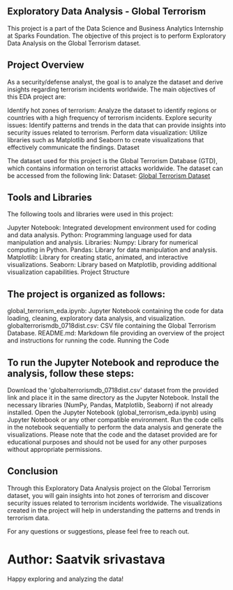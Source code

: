 ## Exploratory Data Analysis - Global Terrorism

This project is a part of the Data Science and Business Analytics Internship at Sparks Foundation. The objective of this project is to perform Exploratory Data Analysis on the Global Terrorism dataset.

## Project Overview

As a security/defense analyst, the goal is to analyze the dataset and derive insights regarding terrorism incidents worldwide. The main objectives of this EDA project are:

Identify hot zones of terrorism: Analyze the dataset to identify regions or countries with a high frequency of terrorism incidents.
Explore security issues: Identify patterns and trends in the data that can provide insights into security issues related to terrorism.
Perform data visualization: Utilize libraries such as Matplotlib and Seaborn to create visualizations that effectively communicate the findings.
Dataset

The dataset used for this project is the Global Terrorism Database (GTD), which contains information on terrorist attacks worldwide. The dataset can be accessed from the following link: Dataset: [Global Terrorism Dataset](https://bit.ly/2TK5Xn5)


## Tools and Libraries

The following tools and libraries were used in this project:

Jupyter Notebook: Integrated development environment used for coding and data analysis.
Python: Programming language used for data manipulation and analysis.
Libraries:
Numpy: Library for numerical computing in Python.
Pandas: Library for data manipulation and analysis.
Matplotlib: Library for creating static, animated, and interactive visualizations.
Seaborn: Library based on Matplotlib, providing additional visualization capabilities.
Project Structure

## The project is organized as follows:

global_terrorism_eda.ipynb: Jupyter Notebook containing the code for data loading, cleaning, exploratory data analysis, and visualization.
globalterrorismdb_0718dist.csv: CSV file containing the Global Terrorism Database.
README.md: Markdown file providing an overview of the project and instructions for running the code.
Running the Code

## To run the Jupyter Notebook and reproduce the analysis, follow these steps:

Download the 'globalterrorismdb_0718dist.csv' dataset from the provided link and place it in the same directory as the Jupyter Notebook.
Install the necessary libraries (NumPy, Pandas, Matplotlib, Seaborn) if not already installed.
Open the Jupyter Notebook (global_terrorism_eda.ipynb) using Jupyter Notebook or any other compatible environment.
Run the code cells in the notebook sequentially to perform the data analysis and generate the visualizations.
Please note that the code and the dataset provided are for educational purposes and should not be used for any other purposes without appropriate permissions.

## Conclusion

Through this Exploratory Data Analysis project on the Global Terrorism dataset, you will gain insights into hot zones of terrorism and discover security issues related to terrorism incidents worldwide. The visualizations created in the project will help in understanding the patterns and trends in terrorism data.

For any questions or suggestions, please feel free to reach out.

# Author: Saatvik srivastava



Happy exploring and analyzing the data!
